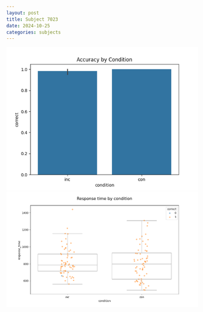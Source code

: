 ```yaml
---
layout: post
title: Subject 7023
date: 2024-10-25
categories: subjects
---
```


![](data/7023/run-15/7023_NF_acc.png)
![](data/7023/run-15/7023_NF_rt.png)

